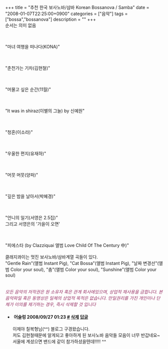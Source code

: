 +++
title = "추천 한국 보사노바/삼바 Korean Bossanova / Samba"
date = "2008-01-07T22:25:00+0900"
categories = ["음악"]
tags = ["bossa","bossanova"]
description = ""
+++
<span class="copyright_entry" style="display:block;" title="추천 한국 보사노바/삼바 Korean Bossanova / Samba@@**@@http://shed.egloos.com/1694802"></span>순서는 의미 없음
<br>
<br>
<!--<embed style="left: 5px; width: 300px; top: 37px; height: 45px;" src="http://pds7.egloos.com/pds/200801/07/82/kona_iii_-_02_manyeo_yeohaengeul_tteonada.mp3" type="audio/mpeg" loop="1" autostart="0" allowscriptaccess="never" width="300" height="45">-->
<br>"마녀 여행을 떠나다(KONA)"
<br>
<br>
<!--<embed style="left: 5px; width: 300px; top: 37px; height: 45px;" src="http://pds7.egloos.com/pds/200801/07/82/gimhyeoncheol_-_chuncheonganeungicha_.mp3" type="audio/mpeg" loop="1" autostart="0" allowscriptaccess="never" width="300" height="45">-->
<br>"춘천가는 기차(김현철)"
<br>
<br>
<!--<embed style="left: 5px; width: 300px; top: 37px; height: 45px;" src="http://pds7.egloos.com/pds/200801/07/82/11Wol_-_MeoMulGo_SipEun_SunGan.MP3" type="audio/mpeg" loop="1" autostart="0" allowscriptaccess="never" width="300" height="45">-->
<br>"머물고 싶은 순간(11월)" 
<br>
<br>
<!--<embed style="left: 5px; width: 300px; top: 37px; height: 45px;" src="http://pds6.egloos.com/pds/200801/07/82/08_-_it_was_in_shiraz_%28ibyeolui_geuneul%29.mp3" type="audio/mpeg" loop="1" autostart="0" allowscriptaccess="never" width="300" height="45">-->
<br>"It was in shiraz(이별의 그늘)&nbsp;by 신예원"
<br>
<br>
<!--<embed style="left: 5px; width: 300px; top: 37px; height: 45px;" src="http://pds6.egloos.com/pds/200801/07/82/04_CheongHon.mp3" type="audio/mpeg" loop="1" autostart="0" allowscriptaccess="never" width="300" height="45">-->
<br>"청혼(이소라)"
<br>
<br>
<!--<embed style="left: 5px; width: 300px; top: 37px; height: 45px;" src="http://pds6.egloos.com/pds/200801/07/82/07-yujaeha%28uulhan_pyeonji%29.mp3" type="audio/mpeg" loop="1" autostart="0" allowscriptaccess="never" width="300" height="45">-->
<br>"우울한 편지(유재하)"
<br>
<br>
<!--<embed style="left: 5px; width: 300px; top: 37px; height: 45px;" src="http://pds6.egloos.com/pds/200801/07/82/yangpa_addio-08_meomus_meomus.mp3" type="audio/mpeg" loop="1" autostart="0" allowscriptaccess="never" width="300" height="45">-->
<br>"머뭇 머뭇(양파)"
<br>
<br>
<!--<embed style="left: 5px; width: 300px; top: 37px; height: 45px;" src="http://pds7.egloos.com/pds/200801/07/82/1.mp3" type="audio/mpeg" loop="1" autostart="0" allowscriptaccess="never" width="300" height="45">-->
<br>"깊은 밤을 날아서(박혜경)"
<br>
<br>
<!--<embed style="left: 5px; width: 300px; top: 114px; height: 45px;" src="http://pds7.egloos.com/pds/200801/07/82/seoyeongeun_2.5jip-09.eonniui_ilgi_96k.mp3" type="audio/mpeg" loop="1" autostart="0" allowscriptaccess="never" width="300" height="45">-->
<br>"언니의 일기(서영은 2.5집)" 
<br>그리고 서영은의 '가을이 오면'
<br>
<br>
<!--<embed style="left: 5px; width: 300px; top: 407px; height: 45px;" src="http://pds6.egloos.com/pds/200801/07/82/07._piesta.mp3" type="audio/mpeg" autostart="0" loop="1" allowscriptaccess="never" width="300" height="45">-->
<br>"피에스타 (by Clazziquai 앨범 Love Child Of The Century 中)"
<br>
<br>클래지콰이는 멋진 보사노바/삼바계열 곡들이 있다.
<br>"Gentle Rain"(앨범 Instant Pig), "Cat Bossa"(앨범 Instant Pig), "날짜 변경선"(앨범 Color your soul), "춤"(앨범 Color your soul), "Sunshine"(앨범 Color your soul)
<br>
<br>
<br>
<span style="color: rgb(153, 51, 102);">*모든 음악의 저작권은 원 소유자 혹은 관계 회사에있으며, 상업적 재사용을 금합니다. 본 음악파일 혹은 동영상은 일체의 상업적 목적은 없습니다. 만일권리를 가진 개인이나 단체가 이의를 제기하는 경우, 즉시 삭제할 것 입니다*</span>
<br> 
<!--
       <rdf:RDF xmlns:rdf="http://www.w3.org/1999/02/22-rdf-syntax-ns#"
		    xmlns:dc="http://purl.org/dc/elements/1.1/"
		    xmlns:trackback="http://madskills.com/public/xml/rss/module/trackback/">
       <rdf:Description
	        rdf:about="http://shed.egloos.com/1694802"
	        dc:identifier="http://shed.egloos.com/1694802"
	        dc:title="추천 한국 보사노바/삼바 Korean Bossanova / Samba"
	        trackback:ping="http://shed.egloos.com/tb/1694802"/>
       </rdf:RDF>
       -->

<ul><li class="comment_item"> <h4 class="comment_writer_info"> <span class="comment_gravatar"><img src="http://md.egloos.com/img/eg/profile_anonymous.jpg" alt=""></span> <span class="comment_writer">어슬렁</span> <span class="comment_datetime" title="2008/09/27 01:23">2008/09/27 01:23</span> <span class="comment_link"><a name="6998101" href="http://shed.egloos.com/1694802#6998101" title="#">#</a> </span> <span class="comment_admin"> <a href="#" onclick="delComment_view('a0003782','1694802','6998101','','','0'); return false;">삭제</a> <a href="javascript:;" onclick="replyComment('replyform1694802','1694802','6998101',5,'','http://', '', 'http://shed.egloos.com/1694802#cmt','','0'); return false;" title="답글">답글</a> </span> <span class="comment_security"></span> </h4>
 <div id="comment_6998101">
  이제야 칠복형님(^^) 블로그 구경왔습니다.
  <br>저도 김현철때문에 알게되고 좋아하게 된 보사노바 음악들 모음이 너무 반갑네요~ 
  <br>서울에 계셨으면 밴드에 같이 참가하셨을텐데!!!!! ^^
 </div> 
 <div id="reply1694802_6998101" class="comment_write reply_write" style="display:none;"></div> </li></ul>
